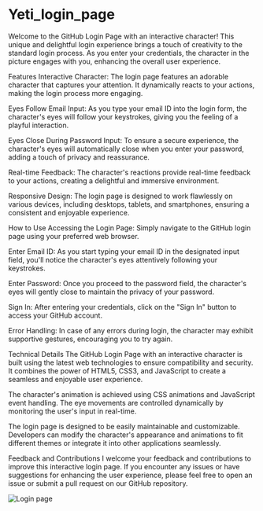 # Yeti_login_page
Welcome to the GitHub Login Page with an interactive character! This unique and delightful login experience brings a touch of creativity to the standard login process. As you enter your credentials, the character in the picture engages with you, enhancing the overall user experience.

Features
Interactive Character: The login page features an adorable character that captures your attention. It dynamically reacts to your actions, making the login process more engaging.

Eyes Follow Email Input: As you type your email ID into the login form, the character's eyes will follow your keystrokes, giving you the feeling of a playful interaction.

Eyes Close During Password Input: To ensure a secure experience, the character's eyes will automatically close when you enter your password, adding a touch of privacy and reassurance.

Real-time Feedback: The character's reactions provide real-time feedback to your actions, creating a delightful and immersive environment.

Responsive Design: The login page is designed to work flawlessly on various devices, including desktops, tablets, and smartphones, ensuring a consistent and enjoyable experience.


How to Use
Accessing the Login Page: Simply navigate to the GitHub login page using your preferred web browser.

Enter Email ID: As you start typing your email ID in the designated input field, you'll notice the character's eyes attentively following your keystrokes.

Enter Password: Once you proceed to the password field, the character's eyes will gently close to maintain the privacy of your password.

Sign In: After entering your credentials, click on the "Sign In" button to access your GitHub account.

Error Handling: In case of any errors during login, the character may exhibit supportive gestures, encouraging you to try again.

Technical Details
The GitHub Login Page with an interactive character is built using the latest web technologies to ensure compatibility and security. It combines the power of HTML5, CSS3, and JavaScript to create a seamless and enjoyable user experience.

The character's animation is achieved using CSS animations and JavaScript event handling. The eye movements are controlled dynamically by monitoring the user's input in real-time.

The login page is designed to be easily maintainable and customizable. Developers can modify the character's appearance and animations to fit different themes or integrate it into other applications seamlessly.


Feedback and Contributions
I welcome your feedback and contributions to improve this interactive login page. If you encounter any issues or have suggestions for enhancing the user experience, please feel free to open an issue or submit a pull request on our GitHub repository.


![Login page](https://github.com/Rishika-Drona/Yeti_login_page/assets/74383234/1dcb891d-e786-4bea-a03f-2d36d959f52a)

